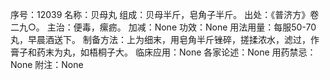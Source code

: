 序号：12039
名称：贝母丸
组成：贝母半斤，皂角子半斤。
出处：《普济方》卷二九○。
主治：便毒，瘰疬。
加减：None
功效：None
用法用量：每服50-70丸，早晨酒送下。
制备方法：上为细末，用皂角半斤锉碎，搓揉浓水，滤过，作膏子和药末为丸，如梧桐子大。
临床应用：None
各家论述：None
用药禁忌：None
附注：None
